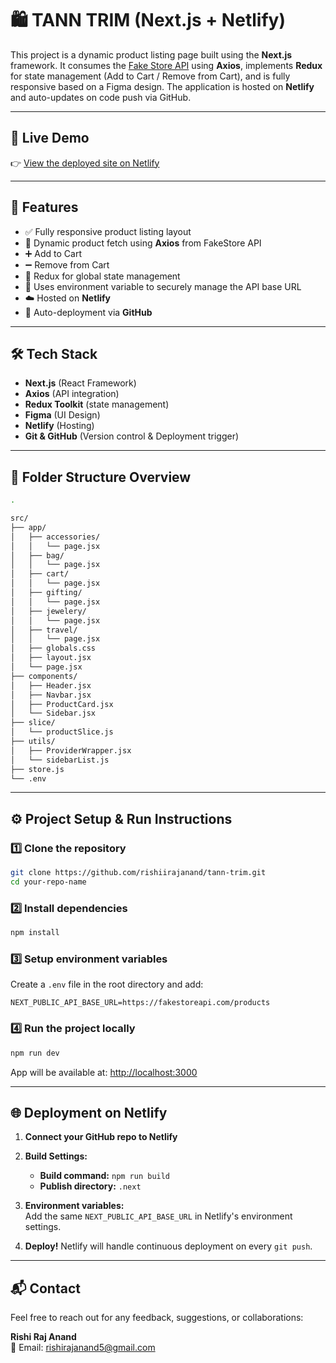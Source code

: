 # 🛍️ TANN TRIM (Next.js + Netlify)

This project is a dynamic product listing page built using the **Next.js** framework. It consumes the [Fake Store API](https://fakestoreapi.com/products) using **Axios**, implements **Redux** for state management (Add to Cart / Remove from Cart), and is fully responsive based on a Figma design. The application is hosted on **Netlify** and auto-updates on code push via GitHub.

---

## 🔗 Live Demo

👉 [View the deployed site on Netlify](https://willowy-parfait-4e0a5a.netlify.app)

---

## 🚀 Features

- ✅ Fully responsive product listing layout
- 🔄 Dynamic product fetch using **Axios** from FakeStore API
- ➕ Add to Cart
- ➖ Remove from Cart
- 💾 Redux for global state management
- 🔐 Uses environment variable to securely manage the API base URL
- ☁️ Hosted on **Netlify**
- 🔁 Auto-deployment via **GitHub**

---

## 🛠️ Tech Stack

- **Next.js** (React Framework)
- **Axios** (API integration)
- **Redux Toolkit** (state management)
- **Figma** (UI Design)
- **Netlify** (Hosting)
- **Git & GitHub** (Version control & Deployment trigger)

---

## 📁 Folder Structure Overview

```bash
.

src/
├── app/
│   ├── accessories/
│   │   └── page.jsx
│   ├── bag/
│   │   └── page.jsx
│   ├── cart/
│   │   └── page.jsx
│   ├── gifting/
│   │   └── page.jsx
│   ├── jewelery/
│   │   └── page.jsx
│   ├── travel/
│   │   └── page.jsx
│   ├── globals.css
│   ├── layout.jsx
│   └── page.jsx
├── components/
│   ├── Header.jsx
│   ├── Navbar.jsx
│   ├── ProductCard.jsx
│   └── Sidebar.jsx
├── slice/
│   └── productSlice.js
├── utils/
│   ├── ProviderWrapper.jsx
│   └── sidebarList.js
├── store.js
└── .env
```

---

## ⚙️ Project Setup & Run Instructions

### 1️⃣ Clone the repository

```bash
git clone https://github.com/rishiirajanand/tann-trim.git
cd your-repo-name
```

### 2️⃣ Install dependencies

```bash
npm install
```

### 3️⃣ Setup environment variables

Create a `.env` file in the root directory and add:

```env
NEXT_PUBLIC_API_BASE_URL=https://fakestoreapi.com/products
```

### 4️⃣ Run the project locally

```bash
npm run dev
```

App will be available at: [http://localhost:3000](http://localhost:3000)

---

## 🌐 Deployment on Netlify

1. **Connect your GitHub repo to Netlify**
2. **Build Settings:**

   - **Build command:** `npm run build`
   - **Publish directory:** `.next`

3. **Environment variables:**  
   Add the same `NEXT_PUBLIC_API_BASE_URL` in Netlify's environment settings.

4. **Deploy!** Netlify will handle continuous deployment on every `git push`.

---

## 📬 Contact

Feel free to reach out for any feedback, suggestions, or collaborations:

**Rishi Raj Anand**  
📧 Email: [rishirajanand5@gmail.com](rishirajanand5@gmail.com)
